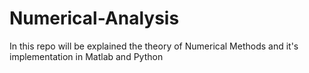 # Numerical-Analysis
In this repo will be explained the theory of Numerical Methods and it's implementation in Matlab and Python
